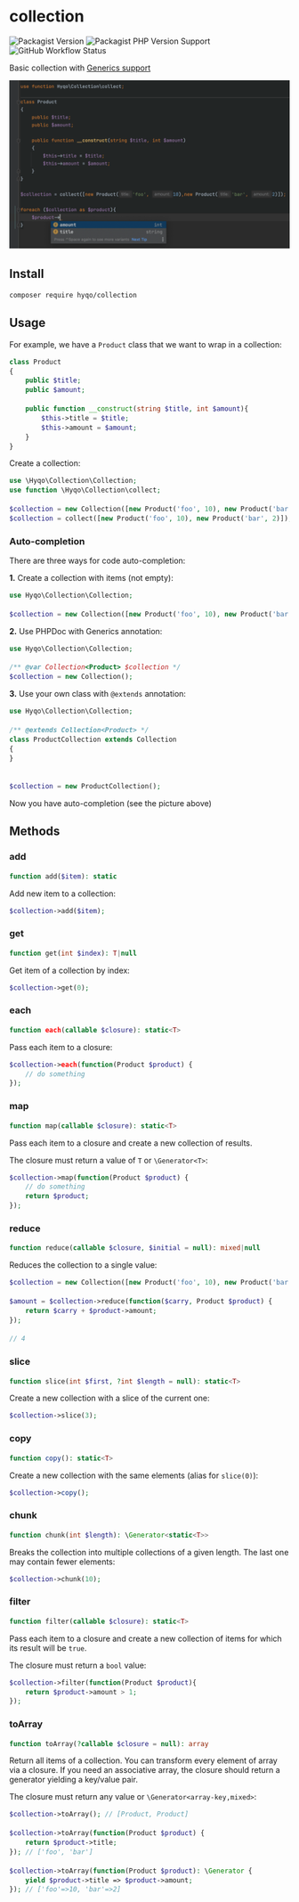 # collection

![Packagist Version](https://img.shields.io/packagist/v/hyqo/collection?style=flat-square)
![Packagist PHP Version Support](https://img.shields.io/packagist/php-v/hyqo/collection?style=flat-square)
![GitHub Workflow Status](https://img.shields.io/github/actions/workflow/status/hyqo/collection/tests.yml?branch=main&style=flat-square&label=tests)

Basic collection with [Generics support](https://blog.jetbrains.com/phpstorm/tag/generics/)

<img alt="example" src="https://raw.githubusercontent.com/hyqo/assets/master/collection/example.png" width="800">

## Install

```sh
composer require hyqo/collection
```

## Usage

For example, we have a `Product` class that we want to wrap in a collection:

```php
class Product 
{
    public $title;
    public $amount;
    
    public function __construct(string $title, int $amount){
        $this->title = $title;
        $this->amount = $amount;
    }
}
```

Create a collection:

```php
use \Hyqo\Collection\Collection;
use function \Hyqo\Collection\collect;

$collection = new Collection([new Product('foo', 10), new Product('bar', 2)]);
$collection = collect([new Product('foo', 10), new Product('bar', 2)]);
```

### Auto-completion

There are three ways for code auto-completion:

**1.** Create a collection with items (not empty):

```php
use Hyqo\Collection\Collection;

$collection = new Collection([new Product('foo', 10), new Product('bar', 2)]);
```

**2.** Use PHPDoc with Generics annotation:

```php
use Hyqo\Collection\Collection;

/** @var Collection<Product> $collection */
$collection = new Collection();
```

**3.** Use your own class with `@extends` annotation:

```php
use Hyqo\Collection\Collection;

/** @extends Collection<Product> */
class ProductCollection extends Collection 
{
}


$collection = new ProductCollection();
```

Now you have auto-completion (see the picture above)

## Methods

### add

```php
function add($item): static
```

Add new item to a collection:

```php
$collection->add($item);
```

### get

```php
function get(int $index): T|null
```

Get item of a collection by index:

```php
$collection->get(0);
```

### each

```php
function each(callable $closure): static<T>
```

Pass each item to a closure:

```php
$collection->each(function(Product $product) {
    // do something
});
```

### map

```php
function map(callable $closure): static<T>
```

Pass each item to a closure and create a new collection of results.

The closure must return a value of `T` or `\Generator<T>`:

```php
$collection->map(function(Product $product) {
    // do something
    return $product;
});
```

### reduce

```php
function reduce(callable $closure, $initial = null): mixed|null
```

Reduces the collection to a single value:

```php
$collection = new Collection([new Product('foo', 10), new Product('bar', 2)]);

$amount = $collection->reduce(function($carry, Product $product) {
    return $carry + $product->amount;
});

// 4
```

### slice

```php
function slice(int $first, ?int $length = null): static<T>
```

Create a new collection with a slice of the current one:

```php
$collection->slice(3);
```

### copy

```php
function copy(): static<T>
```

Create a new collection with the same elements (alias for `slice(0)`):

```php
$collection->copy();
```

### chunk

```php
function chunk(int $length): \Generator<static<T>>
```

Breaks the collection into multiple collections of a given length. The last one may contain fewer elements:

```php
$collection->chunk(10);
```

### filter

```php
function filter(callable $closure): static<T>
```

Pass each item to a closure and create a new collection of items for which its result will be `true`.

The closure must return a `bool` value:

```php
$collection->filter(function(Product $product){
    return $product->amount > 1;
});
```

### toArray

```php
function toArray(?callable $closure = null): array
```
Return all items of a collection. You can transform every element of array via a closure. If you need an associative array, the closure should return a generator yielding a key/value pair.

The closure must return any value or `\Generator<array-key,mixed>`:

```php
$collection->toArray(); // [Product, Product]

$collection->toArray(function(Product $product) {
    return $product->title;
}); // ['foo', 'bar']

$collection->toArray(function(Product $product): \Generator {
    yield $product->title => $product->amount;
}); // ['foo'=>10, 'bar'=>2]
```
